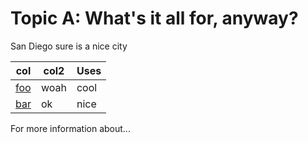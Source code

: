 # Topic A: What's it all for, anyway?

San Diego sure is a nice city

| **col**         | **col2** | **Uses** |
| --------------- | -------- | -------- |
| [foo](./foo.md) | woah     | cool     |
| [bar](./bar.md) | ok       | nice     |

For more information about...
